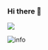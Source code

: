 ### Hi there 👋
![](https://visitor-badge.glitch.me/badge?page_id=mathliker.readme)


![info](https://github-readme-stats.vercel.app/api?username=mathliker&show_icons=true&count_private=true&hide=prs&theme=default_repocard)
<!--
**seenbest/seenbest** is a ✨ _special_ ✨ repository because its `README.md` (this file) appears on your GitHub profile.

Here are some ideas to get you started:

- 🔭 I’m currently working on ...
- 🌱 I’m currently learning ...
- 👯 I’m looking to collaborate on ...
- 🤔 I’m looking for help with ...
- 💬 Ask me about ...
- 📫 How to reach me: ...
- 😄 Pronouns: ...
- ⚡ Fun fact: ...
-->
